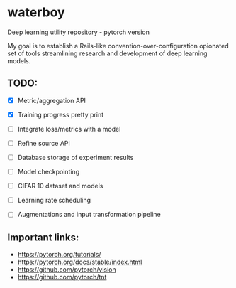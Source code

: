 # waterboy
Deep learning utility repository - pytorch version

My goal is to establish a Rails-like convention-over-configuration opionated set of tools streamlining research and development of deep learning models.

## TODO:

- [x] Metric/aggregation API
- [x] Training progress pretty print
- [ ] Integrate loss/metrics with a model
- [ ] Refine source API
- [ ] Database storage of experiment results
- [ ] Model checkpointing
- [ ] CIFAR 10 dataset and models
- [ ] Learning rate scheduling
- [ ] Augmentations and input transformation pipeline


## Important links:

- https://pytorch.org/tutorials/
- https://pytorch.org/docs/stable/index.html
- https://github.com/pytorch/vision
- https://github.com/pytorch/tnt
